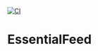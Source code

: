 [![CI](https://github.com/arturremizov/EssentialFeed/actions/workflows/CI.yml/badge.svg)](https://github.com/arturremizov/EssentialFeed/actions/workflows/CI.yml)
# EssentialFeed

